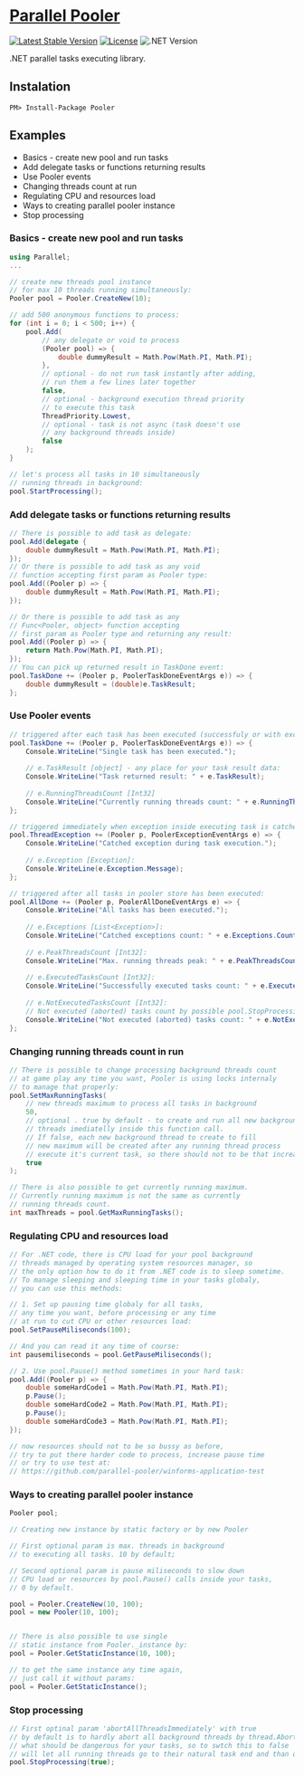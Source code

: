 # **[Parallel Pooler](https://www.nuget.org/packages/Pooler)**

[![Latest Stable Version](https://img.shields.io/badge/Stable-v1.1.2-brightgreen.svg?style=plastic)](https://github.com/tomFlidr/desharp/releases)
[![License](https://img.shields.io/badge/Licence-BSD-brightgreen.svg?style=plastic)](https://raw.githubusercontent.com/debug-sharp/desharp/master/LICENCE.md)
![.NET Version](https://img.shields.io/badge/.NET->=4.0-brightgreen.svg?style=plastic)

.NET parallel tasks executing library.

## Instalation
```nuget
PM> Install-Package Pooler
```

## Examples
- Basics - create new pool and run tasks
- Add delegate tasks or functions returning results
- Use Pooler events
- Changing threads count at run
- Regulating CPU and resources load
- Ways to creating parallel pooler instance
- Stop processing

### Basics - create new pool and run tasks
```cs
using Parallel;
...

// create new threads pool instance 
// for max 10 threads running simultaneously:
Pooler pool = Pooler.CreateNew(10);

// add 500 anonymous functions to process:
for (int i = 0; i < 500; i++) {
	pool.Add(
		// any delegate or void to process
		(Pooler pool) => {
			double dummyResult = Math.Pow(Math.PI, Math.PI);
		},
		// optional - do not run task instantly after adding,
		// run them a few lines later together
		false,
		// optional - background execution thread priority 
		// to execute this task
		ThreadPriority.Lowest, 
		// optional - task is not async (task doesn't use 
		// any background threads inside)
		false
	);
}

// let's process all tasks in 10 simultaneously 
// running threads in background:
pool.StartProcessing();
```

### Add delegate tasks or functions returning results
```cs
// There is possible to add task as delegate:
pool.Add(delegate {
	double dummyResult = Math.Pow(Math.PI, Math.PI);
});
// Or there is possible to add task as any void 
// function accepting first param as Pooler type:
pool.Add((Pooler p) => {
	double dummyResult = Math.Pow(Math.PI, Math.PI);
});

// Or there is possible to add task as any 
// Func<Pooler, object> function accepting 
// first param as Pooler type and returning any result:
pool.Add((Pooler p) => {
	return Math.Pow(Math.PI, Math.PI);
});
// You can pick up returned result in TaskDone event:
pool.TaskDone += (Pooler p, PoolerTaskDoneEventArgs e)) => {
	double dummyResult = (double)e.TaskResult;
};
```

### Use Pooler events
```cs
// triggered after each task has been executed (successfuly or with exception):
pool.TaskDone += (Pooler p, PoolerTaskDoneEventArgs e)) => {
	Console.WriteLine("Single task has been executed.");
	
	// e.TaskResult [object] - any place for your task result data:
	Console.WriteLine("Task returned result: " + e.TaskResult);
	
	// e.RunningThreadsCount [Int32]
    Console.WriteLine("Currently running threads count: " + e.RunningThreadsCount);
};

// triggered immediately when exception inside executing task is catched, before TaskDone event:
pool.ThreadException += (Pooler p, PoolerExceptionEventArgs e) => {
	Console.WriteLine("Catched exception during task execution.");
	
	// e.Exception [Exception]:
	Console.WriteLine(e.Exception.Message);
};

// triggered after all tasks in pooler store has been executed:
pool.AllDone += (Pooler p, PoolerAllDoneEventArgs e) => {
	Console.WriteLine("All tasks has been executed.");	
	
	// e.Exceptions [List<Exception>]:
	Console.WriteLine("Catched exceptions count: " + e.Exceptions.Count);
	
	// e.PeakThreadsCount [Int32]:
	Console.WriteLine("Max. running threads peak: " + e.PeakThreadsCount);
	
	// e.ExecutedTasksCount [Int32]:
	Console.WriteLine("Successfully executed tasks count: " + e.ExecutedTasksCount);
	
	// e.NotExecutedTasksCount [Int32]:
	// Not executed (aborted) tasks count by possible pool.StopProcessing(); call:
	Console.WriteLine("Not executed (aborted) tasks count: " + e.NotExecutedTasksCount);
};
```

### Changing running threads count in run
```cs
// There is possible to change processing background threads count
// at game play any time you want, Pooler is using locks internaly
// to manage that properly:
pool.SetMaxRunningTasks(
	// new threads maximum to process all tasks in background
	50,
	// optional . true by default - to create and run all new background
	// threads imediatelly inside this function call.
	// If false, each new background thread to create to fill
	// new maximum will be created after any running thread process
	// execute it's current task, so there should not to be that increasing heap..
	true
);

// There is also possible to get currently running maximum.
// Currently running maximum is not the same as currently 
// running threads count.
int maxThreads = pool.GetMaxRunningTasks();
```

### Regulating CPU and resources load
```cs
// For .NET code, there is CPU load for your pool background 
// threads managed by operating system resources manager, so 
// the only option how to do it from .NET code is to sleep sometime.
// To manage sleeping and sleeping time in your tasks globaly, 
// you can use this methods:

// 1. Set up pausing time globaly for all tasks,
// any time you want, before processing or any time 
// at run to cut CPU or other resources load:
pool.SetPauseMiliseconds(100);

// And you can read it any time of course:
int pausemiliseconds = pool.GetPauseMiliseconds();

// 2. Use pool.Pause() method sometimes in your hard task:
pool.Add((Pooler p) => {
	double someHardCode1 = Math.Pow(Math.PI, Math.PI);
	p.Pause();
	double someHardCode2 = Math.Pow(Math.PI, Math.PI);
	p.Pause();
	double someHardCode3 = Math.Pow(Math.PI, Math.PI);
});

// now resources should not to be so bussy as before,
// try to put there harder code to process, increase pause time
// or try to use test at:
// https://github.com/parallel-pooler/winforms-application-test
```

### Ways to creating parallel pooler instance
```cs
Pooler pool;

// Creating new instance by static factory or by new Pooler

// First optional param is max. threads in background 
// to executing all tasks. 10 by default;

// Second optional param is pause miliseconds to slow down
// CPU load or resources by pool.Pause() calls inside your tasks,
// 0 by default.

pool = Pooler.CreateNew(10, 100);
pool = new Pooler(10, 100);


// There is also possible to use single 
// static instance from Pooler._instance by:
pool = Pooler.GetStaticInstance(10, 100);

// to get the same instance any time again, 
// just call it without params:
pool = Pooler.GetStaticInstance();

```

### Stop processing
```cs
// First optinal param 'abortAllThreadsImmediately' with true
// by default is to hardly abort all background threads by thread.Abort();,
// what should be dangerous for your tasks, so to swtch this to false
// will let all running threads go to their natural task end and than die.
pool.StopProcessing(true);
```
